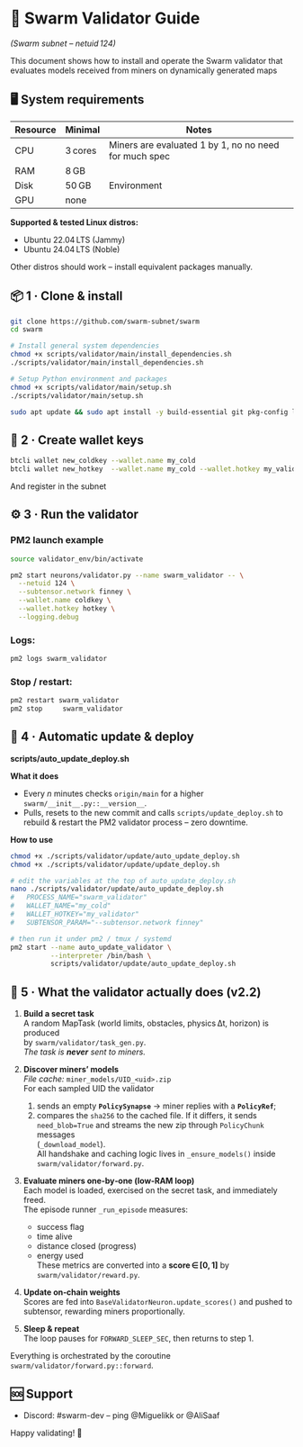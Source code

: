 # 🚀 Swarm Validator Guide
*(Swarm subnet – netuid 124)*

This document shows how to install and operate the Swarm validator that evaluates models received from miners on dynamically generated maps

## 🖥️ System requirements

| Resource | Minimal | Notes                                |
|----------|---------|--------------------------------------|
| CPU      | 3 cores  | Miners are evaluated 1 by 1, no no need for much spec |
| RAM      | 8 GB     |                     |
| Disk     | 50 GB     | Environment                   |
| GPU      | none     |  |

**Supported & tested Linux distros:**

- Ubuntu 22.04 LTS (Jammy)
- Ubuntu 24.04 LTS (Noble)

Other distros should work – install equivalent packages manually.

## 📦 1 · Clone & install

```bash
git clone https://github.com/swarm-subnet/swarm
cd swarm

# Install general system dependencies
chmod +x scripts/validator/main/install_dependencies.sh
./scripts/validator/main/install_dependencies.sh

# Setup Python environment and packages
chmod +x scripts/validator/main/setup.sh
./scripts/validator/main/setup.sh

sudo apt update && sudo apt install -y build-essential git pkg-config libgl1-mesa-glx mesa-utils
```


## 🔑 2 · Create wallet keys

```bash
btcli wallet new_coldkey --wallet.name my_cold
btcli wallet new_hotkey  --wallet.name my_cold --wallet.hotkey my_validator
```
And register in the subnet

## ⚙️ 3 · Run the validator

### PM2 launch example

```bash
source validator_env/bin/activate   

pm2 start neurons/validator.py --name swarm_validator -- \
  --netuid 124 \
  --subtensor.network finney \
  --wallet.name coldkey \
  --wallet.hotkey hotkey \
  --logging.debug
```

### Logs:

```bash
pm2 logs swarm_validator
```

### Stop / restart:

```bash
pm2 restart swarm_validator
pm2 stop     swarm_validator
```

## 🔄 4 · Automatic update & deploy

**scripts/auto_update_deploy.sh**

**What it does**

- Every _n_ minutes checks `origin/main` for a higher `swarm/__init__.py::__version__`.
- Pulls, resets to the new commit and calls `scripts/update_deploy.sh` to rebuild & restart the PM2 validator process – zero downtime.

**How to use**

```bash
chmod +x ./scripts/validator/update/auto_update_deploy.sh 
chmod +x ./scripts/validator/update/update_deploy.sh

# edit the variables at the top of auto_update_deploy.sh
nano ./scripts/validator/update/auto_update_deploy.sh
#   PROCESS_NAME="swarm_validator"
#   WALLET_NAME="my_cold"
#   WALLET_HOTKEY="my_validator"
#   SUBTENSOR_PARAM="--subtensor.network finney"

# then run it under pm2 / tmux / systemd
pm2 start --name auto_update_validator \
          --interpreter /bin/bash \
          scripts/validator/update/auto_update_deploy.sh
```


## 🧩 5 · What the validator actually does (v2.2)

1. **Build a secret task**  
   A random MapTask (world limits, obstacles, physics Δt, horizon) is produced  
   by `swarm/validator/task_gen.py`.  
   *The task is **never** sent to miners.*

2. **Discover miners’ models**  
   *File cache:* `miner_models/UID_<uid>.zip`  
   For each sampled UID the validator  
   1. sends an empty **`PolicySynapse`** → miner replies with a **`PolicyRef`**;  
   2. compares the `sha256` to the cached file. If it differs, it sends  
      `need_blob=True` and streams the new zip through `PolicyChunk` messages  
      (`_download_model`).  
   All handshake and caching logic lives in `_ensure_models()` inside  
   `swarm/validator/forward.py`.

3. **Evaluate miners one‑by‑one (low‑RAM loop)**  
   Each model is loaded, exercised on the secret task, and immediately freed.  
   The episode runner `_run_episode` measures:  
   * success flag  
   * time alive  
   * distance closed (progress)  
   * energy used  
   These metrics are converted into a **score ∈ [0, 1]** by  
   `swarm/validator/reward.py`.

4. **Update on‑chain weights**  
   Scores are fed into `BaseValidatorNeuron.update_scores()` and pushed to
   subtensor, rewarding miners proportionally.

5. **Sleep & repeat**  
   The loop pauses for `FORWARD_SLEEP_SEC`, then returns to step 1.

Everything is orchestrated by the coroutine
`swarm/validator/forward.py::forward`.



## 🆘 Support

- Discord: #swarm-dev – ping @Miguelikk or @AliSaaf

Happy validating! 🚀